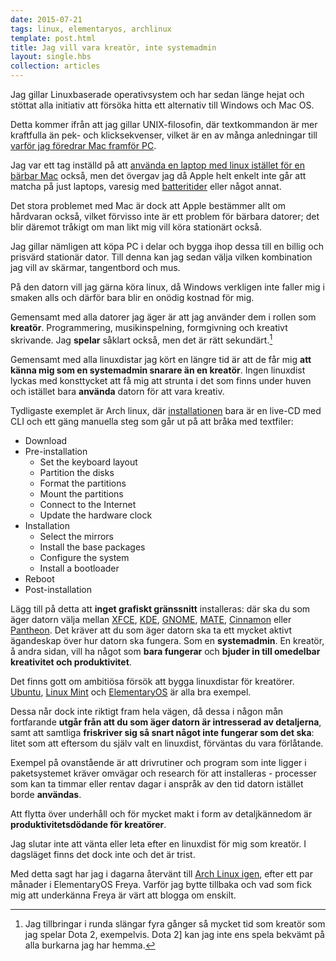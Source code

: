 ```yaml
---
date: 2015-07-21
tags: linux, elementaryos, archlinux
template: post.html
title: Jag vill vara kreatör, inte systemadmin
layout: single.hbs
collection: articles
---
```

Jag gillar Linuxbaserade operativsystem och har sedan länge hejat och stöttat alla initiativ att försöka hitta ett alternativ till Windows och Mac OS.

Detta kommer ifrån att jag gillar UNIX-filosofin, där textkommandon är mer kraftfulla än pek- och klicksekvenser, vilket är en av många anledningar till [varför jag föredrar Mac framför PC][1].

Jag var ett tag inställd på att [använda en laptop med linux istället för en bärbar Mac][2] också, men det övergav jag då Apple helt enkelt inte går att matcha på just laptops, varesig med [batteritider](/b/windows-battery-life/) eller något annat.

Det stora problemet med Mac är dock att Apple bestämmer allt om hårdvaran också, vilket förvisso inte är ett problem för bärbara datorer; det blir däremot tråkigt om man likt mig vill köra stationärt också. 

Jag gillar nämligen att köpa PC i delar och bygga ihop dessa till en billig och prisvärd stationär dator. Till denna kan jag sedan välja vilken kombination jag vill av skärmar, tangentbord och mus.

På den datorn vill jag gärna köra linux, då Windows verkligen inte faller mig i smaken alls och därför bara blir en onödig kostnad för mig.

Gemensamt med alla datorer jag äger är att jag använder dem i rollen som **kreatör**. Programmering, musikinspelning, formgivning och kreativt skrivande. Jag **spelar** såklart också, men det är rätt sekundärt.[^1]

Gemensamt med alla linuxdistar jag kört en längre tid är att de får mig **att känna mig som en systemadmin snarare än en kreatör**. Ingen linuxdist lyckas med konsttycket att få mig att strunta i det som finns under huven och istället bara **använda** datorn för att vara kreativ.

Tydligaste exemplet är Arch linux, där [installationen][3] bara är en live-CD med CLI och ett gäng manuella steg som går ut på att bråka med textfiler:

* Download
* Pre-installation
  * Set the keyboard layout
  * Partition the disks
  * Format the partitions
  * Mount the partitions
  * Connect to the Internet
  * Update the hardware clock
* Installation
  * Select the mirrors
  * Install the base packages
  * Configure the system
  * Install a bootloader
* Reboot
* Post-installation

Lägg till på detta att **inget grafiskt gränssnitt** installeras: där ska du som äger datorn välja mellan [XFCE](http://www.xfce.org), [KDE](https://www.kde.org), [GNOME](https://www.gnome.org), [MATE](http://mate-desktop.org), [Cinnamon](https://wiki.archlinux.org/index.php/Cinnamon) eller [Pantheon](https://wiki.archlinux.org/index.php/Pantheon). Det kräver att du som äger datorn ska ta ett mycket aktivt ägandeskap över hur datorn ska fungera. Som en **systemadmin**. En kreatör, å andra sidan, vill ha något som **bara fungerar** och **bjuder in till omedelbar kreativitet och produktivitet**.

Det finns gott om ambitiösa försök att bygga linuxdistar för kreatörer. [Ubuntu](http://www.ubuntu.com), [Linux Mint](http://www.linuxmint.com) och [ElementaryOS](https://elementary.io) är alla bra exempel.

Dessa når dock inte riktigt fram hela vägen, då dessa i någon mån fortfarande **utgår från att du som äger datorn är intresserad av detaljerna**, samt att samtliga **friskriver sig så snart något inte fungerar som det ska**: litet som att eftersom du själv valt en linuxdist, förväntas du vara förlåtande. 

Exempel på ovanstående är att drivrutiner och program som inte ligger i paketsystemet kräver omvägar och research för att installeras - processer som kan ta timmar eller rentav dagar i anspråk av den tid datorn istället borde **användas**.

Att flytta över underhåll och för mycket makt i form av detaljkännedom är **produktivitetsdödande för kreatörer**.

Jag slutar inte att vänta eller leta efter en linuxdist för mig som kreatör. I dagsläget finns det dock inte och det är trist.

Med detta sagt har jag i dagarna återvänt till [Arch Linux igen](http://www.archlinux.org), efter ett par månader i ElementaryOS Freya. Varför jag bytte tillbaka och vad som fick mig att underkänna Freya är värt att blogga om enskilt.


[1]: http://madrse.s3.amazonaws.com/old/posts/2009/08/blog/123.html
[2]: /b/linux-laptop/
[3]: https://wiki.archlinux.org/index.php/Installation_guide

[^1]: Jag tillbringar i runda slängar fyra gånger så mycket tid som kreatör som jag spelar Dota 2, exempelvis. Dota 2] kan jag inte ens spela bekvämt på alla burkarna jag har hemma.